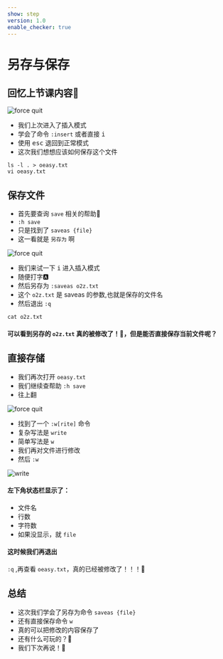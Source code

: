 ```yaml
---
show: step
version: 1.0
enable_checker: true
---
```


# 另存与保存

## 回忆上节课内容🤔


![force quit](https://labfile.oss.aliyuncs.com/courses/2840/vim_mode_change.png)

- 我们上次进入了插入模式
- 学会了命令 `:insert` 或者直接 <kbd>i</kbd>
- 使用 <kbd>esc</kbd> 退回到正常模式
- 这次我们想想应该如何保存这个文件

```shell
ls -l . > oeasy.txt
vi oeasy.txt
```

##  保存文件

- 首先要查询 `save` 相关的帮助📕
- `:h save`
- 只是找到了 `saveas {file}`
- 这一看就是 `另存为` 啊

![force quit](https://labfile.oss.aliyuncs.com/courses/2840/saveas.png)

- 我们来试一下 <kbd>i</kbd> 进入插入模式
- 随便打字🅰️
- 然后另存为 `:saveas o2z.txt`
- 这个 `o2z.txt` 是 saveas 的参数,也就是保存的文件名
- 然后退出 `:q` 

```shell
cat o2z.txt
```
#### 可以看到另存的 `o2z.txt` 真的被修改了！🤪，但是能否直接保存当前文件呢？

## 直接存储

- 我们再次打开 `oeasy.txt`
- 我们继续查帮助 `:h save` 
- 往上翻


![force quit](https://labfile.oss.aliyuncs.com/courses/2840/write_com.png)

- 找到了一个 `:w[rite]` 命令
- 复杂写法是 `write`
- 简单写法是 `w`
- 我们再对文件进行修改
- 然后 `:w`

![write](https://labfile.oss.aliyuncs.com/courses/2840/writeit.png)

#### 左下角状态栏显示了：

- 文件名
- 行数
- 字符数 
- 如果没显示，就 `file`

#### 这时候我们再退出

`:q` ,再查看 `oeasy.txt`，真的已经被修改了！！！🤪



## 总结
- 这次我们学会了另存为命令 `saveas {file}`
- 还有直接保存命令 `w`
- 真的可以把修改的内容保存了
- 还有什么可玩的？🤔
- 我们下次再说！👋